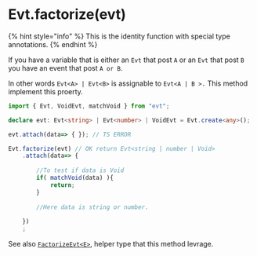 # Evt.factorize\(evt\)

{% hint style="info" %}
This is the identity function with special type annotations. 
{% endhint %}

If you have a variable that is either an `Evt` that post `A` or an `Evt` that post `B` you have an event that post `A or B`.

In other words `Evt<A> | Evt<B>` is assignable to `Evt<A | B >.` This method implement this proerty.

```typescript
import { Evt, VoidEvt, matchVoid } from "evt";

declare evt: Evt<string> | Evt<number> | VoidEvt = Evt.create<any>();

evt.attach(data=> { }); // TS ERROR

Evt.factorize(evt) // OK return Evt<string | number | Void>
    .attach(data=> {
    
        //To test if data is Void
        if( matchVoid(data) ){
            return;
        }
        
        //Here data is string or number.
    
    })
    ;
```

See also [`FactorizeEvt<E>`](https://docs.evt.land/api/helpertypes#swapevttype-less-than-e-t-greater-than), helper type that this method levrage.

